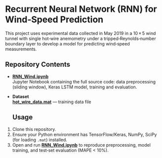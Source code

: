 # Recurrent Neural Network (RNN) for Wind‑Speed Prediction

This project uses experimental data collected in May 2019 in a 10 × 5 wind tunnel with single hot‑wire anemometry under a tripped‑Reynolds‑number boundary layer to develop a model for predicting wind‑speed measurements.

## Repository Contents

- **[RNN_Wind.ipynb](./RNN_Wind.ipynb)**  
  Jupyter Notebook containing the full source code: data preprocessing (sliding window), Keras LSTM model, training and evaluation.

- **Dataset**  
  **[hot_wire_data.mat](./resource/asnlib/publicdata/hot_wire_data.mat)**  — training data file

  ## Usage

1. Clone this repository.  
2. Ensure your Python environment has TensorFlow/Keras, NumPy, SciPy (for loading `.mat`) installed.  
3. Open and run **[RNN_Wind.ipynb](./RNN_Wind.ipynb)** to reproduce preprocessing, model training, and test‑set evaluation (MAPE < 10%).  
